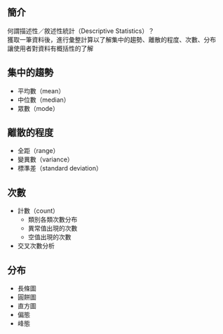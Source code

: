 ## 簡介
何謂描述性／敘述性統計（Descriptive Statistics）？  
獲取一筆資料後，進行彙整計算以了解集中的趨勢、離散的程度、次數、分布  
讓使用者對資料有概括性的了解  

## 集中的趨勢
* 平均數（mean）
* 中位數（median）
* 眾數（mode）

## 離散的程度
* 全距（range）
* 變異數（variance）
* 標準差（standard deviation）

## 次數
* 計數（count）
  * 類別各類次數分布
  * 異常值出現的次數
  * 空值出現的次數
* 交叉次數分析

## 分布
* 長條圖
* 圓餅圖
* 直方圖
* 偏態
* 峰態
